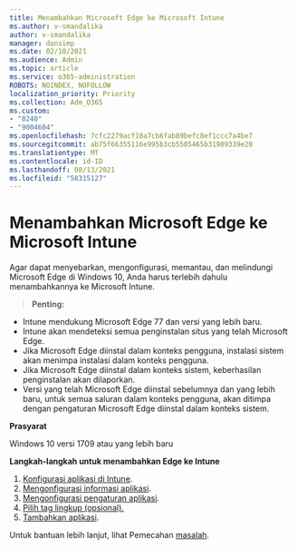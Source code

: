 ```yaml
---
title: Menambahkan Microsoft Edge ke Microsoft Intune
ms.author: v-smandalika
author: v-smandalika
manager: dansimp
ms.date: 02/10/2021
ms.audience: Admin
ms.topic: article
ms.service: o365-administration
ROBOTS: NOINDEX, NOFOLLOW
localization_priority: Priority
ms.collection: Adm_O365
ms.custom:
- "8240"
- "9004604"
ms.openlocfilehash: 7cfc2279acf18a7cb6fab89befc8ef1ccc7a4be7
ms.sourcegitcommit: ab75f66355116e995b3cb5505465b31989339e28
ms.translationtype: MT
ms.contentlocale: id-ID
ms.lasthandoff: 08/13/2021
ms.locfileid: "58315127"
---
```

# <a name="add-microsoft-edge-to-microsoft-intune"></a>Menambahkan Microsoft Edge ke Microsoft Intune

Agar dapat menyebarkan, mengonfigurasi, memantau, dan melindungi Microsoft Edge di Windows 10, Anda harus terlebih dahulu menambahkannya ke Microsoft Intune.

> **Penting:**
- Intune mendukung Microsoft Edge 77 dan versi yang lebih baru.
- Intune akan mendeteksi semua penginstalan situs yang telah Microsoft Edge.
- Jika Microsoft Edge diinstal dalam konteks pengguna, instalasi sistem akan menimpa instalasi dalam konteks pengguna.
- Jika Microsoft Edge diinstal dalam konteks sistem, keberhasilan penginstalan akan dilaporkan.
- Versi yang telah Microsoft Edge diinstal sebelumnya dan yang lebih baru, untuk semua saluran dalam konteks pengguna, akan ditimpa dengan pengaturan Microsoft Edge diinstal dalam konteks sistem.

**Prasyarat**

Windows 10 versi 1709 atau yang lebih baru

**Langkah-langkah untuk menambahkan Edge ke Intune**

1. [Konfigurasi aplikasi di Intune](https://docs.microsoft.com/mem/intune/apps/apps-windows-edge).
2. [Mengonfigurasi informasi aplikasi](https://docs.microsoft.com/mem/intune/apps/apps-windows-edge).
3. [Mengonfigurasi pengaturan aplikasi](https://docs.microsoft.com/mem/intune/apps/apps-windows-edge).
4. [Pilih tag lingkup (opsional).](https://docs.microsoft.com/mem/intune/apps/apps-windows-edge)
5. [Tambahkan aplikasi](https://docs.microsoft.com/mem/intune/apps/apps-windows-edge).

Untuk bantuan lebih lanjut, lihat Pemecahan [masalah](https://docs.microsoft.com/mem/intune/apps/apps-windows-edge).




